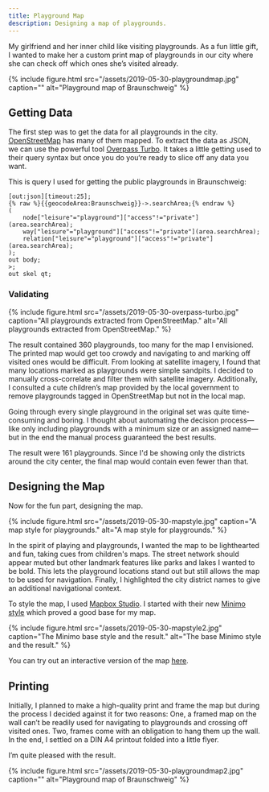 ```yaml
---
title: Playground Map
description: Designing a map of playgrounds.
---
```


My girlfriend and her inner child like visiting playgrounds. As a fun little gift, I wanted to make her a custom print map of playgrounds in our city where she can check off which ones she’s visited already.

{% include figure.html src="/assets/2019-05-30-playgroundmap.jpg" caption="" alt="Playground map of Braunschweig" %}


## Getting Data

The first step was to get the data for all playgrounds in the city. [OpenStreetMap](https://openstreetmap.org) has many of them mapped. To extract the data as JSON, we can use the powerful tool [Overpass Turbo](https://overpass-turbo.eu/). It takes a little getting used to their query syntax but once you do you‘re ready to slice off any data you want.

This is query I used for getting the public playgrounds in Braunschweig:

    [out:json][timeout:25];
    {% raw %}{{geocodeArea:Braunschweig}}->.searchArea;{% endraw %}
    (
        node["leisure"="playground"]["access"!="private"](area.searchArea);
        way["leisure"="playground"]["access"!="private"](area.searchArea);
        relation["leisure"="playground"]["access"!="private"](area.searchArea);
    );
    out body;
    >;
    out skel qt;


### Validating

{% include figure.html src="/assets/2019-05-30-overpass-turbo.jpg" caption="All playgrounds extracted from OpenStreetMap." alt="All playgrounds extracted from OpenStreetMap." %}

The result contained 360 playgrounds, too many for the map I envisioned. The printed map would get too crowdy and navigating to and marking off visited ones would be difficult. From looking at satellite imagery, I found that many locations marked as playgrounds were simple sandpits. I decided to manually cross-correlate and filter them with satellite imagery. Additionally, I consulted a cute children’s map provided by the local government to remove playgrounds tagged in OpenStreetMap but not in the local map.

Going through every single playground in the original set was quite time-consuming and boring. I thought about automating the decision process—like only including playgrounds with a minimum size or an assigned name—but in the end the manual process guaranteed the best results.

The result were 161 playgrounds. Since I'd be showing only the districts around the city center, the final map would contain even fewer than that.


## Designing the Map

Now for the fun part, designing the map.

{% include figure.html src="/assets/2019-05-30-mapstyle.jpg" caption="A map style for playgrounds." alt="A map style for playgrounds." %}

In the spirit of playing and playgrounds, I wanted the map to be lighthearted and fun, taking cues from children's maps. The street network should appear muted but other landmark features like parks and lakes I wanted to be bold. This lets the playground locations stand out but still allows the map to be used for navigation. Finally, I highlighted the city district names to give an additional navigational context.

To style the map, I used [Mapbox Studio](https://www.mapbox.com/mapbox-studio/). I started with their new [Minimo style](https://blog.mapbox.com/minimo-data-visualization-map-f4ef21687d29) which proved a good base for my map.

{% include figure.html src="/assets/2019-05-30-mapstyle2.jpg" caption="The Minimo base style and the result." alt="The base Minimo style and the result." %}

You can try out an interactive version of the map [here](https://api.mapbox.com/styles/v1/vzqdccrcq/cjw9eyf3j02r01cpdxnu8o452.html?fresh=true&title=true&access_token=pk.eyJ1IjoidnpxZGNjcmNxIiwiYSI6ImNqMGF3anphaTAyMDQycXJyZXRpZDM4YjUifQ.LLx1Mn3DOp26nxtTeSlvRg).


## Printing

Initially, I planned to make a high-quality print and frame the map but during the process I decided against it for two reasons: One, a framed map on the wall can’t be readily used for navigating to playgrounds and crossing off visited ones. Two, frames come with an obligation to hang them up the wall. In the end, I settled on a DIN A4 printout folded into a little flyer.

I’m quite pleased with the result.

{% include figure.html src="/assets/2019-05-30-playgroundmap2.jpg" caption="" alt="Playground map of Braunschweig" %}
